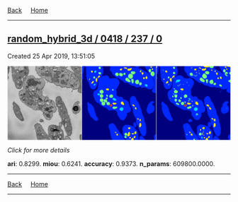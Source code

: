 
[Back](..)&nbsp;&nbsp;&nbsp;&nbsp;&nbsp;[Home](https://leapmanlab.github.io/snapshots)

---

<div class="summary"><a href="0"><h2>random_hybrid_3d / 0418 / 237 / 0</h2></a><p>Created 25 Apr 2019, 13:51:05
</p><a href="0"><img src="0/media/summary.png" align="center"></a><p>
<i>Click for more details</i>
</p></div>

**ari**: 0.8299. **miou**: 0.6241. **accuracy**: 0.9373. **n_params**: 609800.0000. 

---

[Back](..)&nbsp;&nbsp;&nbsp;&nbsp;&nbsp;[Home](https://leapmanlab.github.io/snapshots)

---